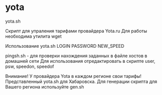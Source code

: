 yota
====

yota.sh

Скрипт для упраления тарифами провайдера Yota.ru
Для работы необходима утилита wget

Использование
yota.sh LOGIN PASSWORD NEW_SPEED

pingsh.sh - для проверки нахождения заданных в файле хостов в домашней сети
Для использования  отредактировать в скрипте user, psw, speedon, speedof

Внимание! У провайдера Yota в каждом регионе свои тарифы!
Представленный yota.sh для Хабаровска.
Для генерации скрипта для Вашего региона используйте gen.sh

